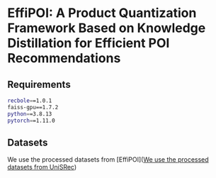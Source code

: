 # EffiPOI: A Product Quantization Framework Based on Knowledge Distillation for Efficient POI Recommendations

## Requirements
```bash
recbole==1.0.1
faiss-gpu==1.7.2
python==3.8.13
pytorch==1.11.0
```

## Datasets
We use the processed datasets from [EffiPOI]([We use the processed datasets from UniSRec](https://drive.google.com/drive/folders/1ACPj3y2IKWlHcabvHNJ9RCYzlU7vlKhE?usp=sharing))
